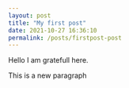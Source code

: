 ```yaml
---
layout: post
title: "My first post"
date: 2021-10-27 16:36:10
permalink: /posts/firstpost-post
---
```

Hello I am gratefull here.

This is a new paragraph
